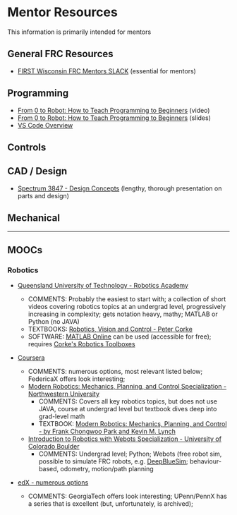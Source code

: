 # Mentor Resources
This information is primarily intended for mentors

## General FRC Resources
* [FIRST Wisconsin FRC Mentors SLACK](https://join.slack.com/t/firstwifrcmentors/shared_invite/zt-311wqhrs5-LieP5H3WXlVW3BxIAbkDyA) (essential for mentors)
## Programming
* [From 0 to Robot: How to Teach Programming to Beginners](https://youtu.be/GwAYCnt4wDQ?si=lSxFO-6Wa23L3KJe) (video)
* [From 0 to Robot: How to Teach Programming to Beginners](https://docs.google.com/presentation/d/15O2Xo5cHsYG3hVvQbMSB2SuvU9ED0Y3feaKdCbgaQyM/preview#slide=id.g27fbcc6740a_0_179) (slides)
* [VS Code Overview](https://docs.wpilib.org/en/stable/docs/software/vscode-overview/index.html)

## Controls

## CAD / Design
* [Spectrum 3847 - Design Concepts](https://docs.google.com/presentation/d/1whyvTc-HmHIQoMQok2rVF6ahzuzkDI1A4BrMUjpHwMc/edit) (lengthy, thorough presentation on parts and design)

## Mechanical


---
## MOOCs
### Robotics
* [Queensland University of Technology - Robotics Academy](https://robotacademy.net.au/) 
  * COMMENTS: Probably the easiest to start with; a collection of short videos covering robotics topics at an undergrad level, progressively increasing in complexity; gets notation heavy, mathy; MATLAB or Python (no JAVA) 
  * TEXTBOOKS: [Robotics, Vision and Control - Peter Corke](https://petercorke.com/#)
  * SOFTWARE: [MATLAB Online](https://www.mathworks.com/products/matlab-online.html) can be used (accessible for free); requires [Corke's Robotics Toolboxes](https://petercorke.com/toolboxes/robotics-toolbox/#)

* [Coursera](https://www.coursera.org/search?query=robotics&language=English&sortBy=BEST_MATCH)
  * COMMENTS: numerous options, most relevant listed below; FedericaX offers look interesting; 
  * [Modern Robotics: Mechanics, Planning, and Control Specialization - Northwestern University](https://www.coursera.org/specializations/modernrobotics#courses)
    * COMMENTS: Covers all key robotics topics, but does not use JAVA, course at undergrad level but textbook dives deep into grad-level math
    * TEXTBOOK: [Modern Robotics: Mechanics, Planning, and Control - by Frank Chongwoo Park and Kevin M. Lynch
](https://hades.mech.northwestern.edu/images/7/7f/MR.pdf)
  * [Introduction to Robotics with Webots Specialization - University of Colorado Boulder](https://www.coursera.org/specializations/introduction-robotics-webots#courses)
    * COMMENTS: Undergrad level; Python; Webots (free robot sim, possible to simulate FRC robots, e.g. [DeepBlueSim](https://github.com/DeepBlueRobotics/DeepBlueSim); behaviour-based, odometry, motion/path planning

* [edX - numerous options](https://www.edx.org/search?tab=Course&learning_type=Course&q=Robotics&page=1&language=English&availability=Available+now)
  * COMMENTS: GeorgiaTech offers look interesting; UPenn/PennX has a series that is excellent (but, unfortunately, is archived);
